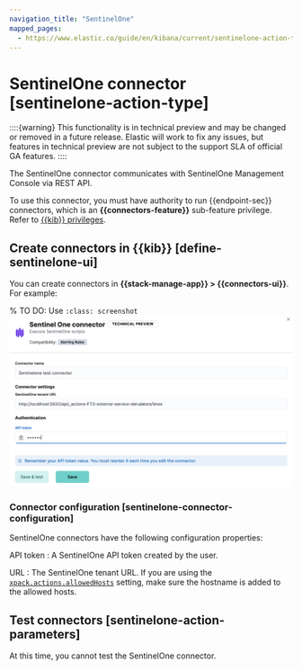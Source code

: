 ```yaml
---
navigation_title: "SentinelOne"
mapped_pages:
  - https://www.elastic.co/guide/en/kibana/current/sentinelone-action-type.html
---
```


# SentinelOne connector [sentinelone-action-type]


::::{warning}
This functionality is in technical preview and may be changed or removed in a future release. Elastic will work to fix any issues, but features in technical preview are not subject to the support SLA of official GA features.
::::


The SentinelOne connector communicates with SentinelOne Management Console via REST API.

To use this connector, you must have authority to run {{endpoint-sec}} connectors, which is an **{{connectors-feature}}** sub-feature privilege. Refer to [{{kib}} privileges](docs-content://deploy-manage/users-roles/cluster-or-deployment-auth/kibana-privileges.md).


## Create connectors in {{kib}} [define-sentinelone-ui]

You can create connectors in **{{stack-manage-app}} > {{connectors-ui}}**. For example:

% TO DO: Use `:class: screenshot`
![SentinelOne connector](../images/sentinelone-connector.png)


### Connector configuration [sentinelone-connector-configuration]

SentinelOne connectors have the following configuration properties:

API token
:   A SentinelOne API token created by the user.

URL
:   The SentinelOne tenant URL. If you are using the [`xpack.actions.allowedHosts`](/reference/configuration-reference/alerting-settings.md#action-settings) setting, make sure the hostname is added to the allowed hosts.


## Test connectors [sentinelone-action-parameters]

At this time, you cannot test the SentinelOne connector.

